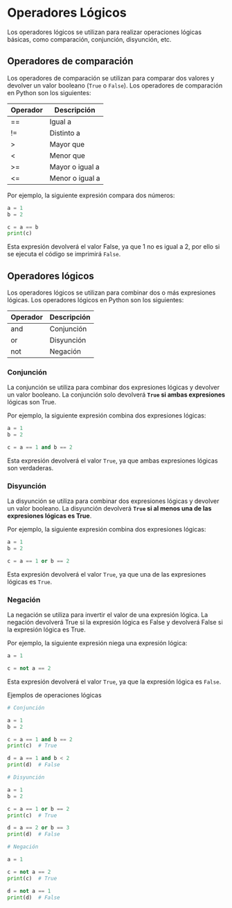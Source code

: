 # Operadores Lógicos

Los operadores lógicos se utilizan para realizar operaciones lógicas básicas, como comparación, conjunción, disyunción, etc.

## Operadores de comparación

Los operadores de comparación se utilizan para comparar dos valores y devolver un valor booleano (`True` o `False`). Los operadores de comparación en Python son los siguientes:

| Operador | Descripción     |
| -------- | --------------- |
| ==       | Igual a         |
| !=       | Distinto a      |
| >        | Mayor que       |
| <        | Menor que       |
| >=       | Mayor o igual a |
| <=       | Menor o igual a |

Por ejemplo, la siguiente expresión compara dos números:

```py
a = 1
b = 2

c = a == b
print(c)
```

Esta expresión devolverá el valor False, ya que 1 no es igual a 2, por ello si se ejecuta el código se imprimirá `False`.

## Operadores lógicos

Los operadores lógicos se utilizan para combinar dos o más expresiones lógicas. Los operadores lógicos en Python son los siguientes:

|Operador	| Descripción|
|---|---|
|and	| Conjunción|
|or	| Disyunción|
|not	| Negación|

### Conjunción

La conjunción se utiliza para combinar dos expresiones lógicas y devolver un valor booleano. La conjunción solo devolverá **`True` si ambas expresiones** lógicas son True.

Por ejemplo, la siguiente expresión combina dos expresiones lógicas:

```py
a = 1
b = 2

c = a == 1 and b == 2
```

Esta expresión devolverá el valor `True`, ya que ambas expresiones lógicas son verdaderas.

### Disyunción

La disyunción se utiliza para combinar dos expresiones lógicas y devolver un valor booleano. La disyunción devolverá **`True` si al menos una de las expresiones lógicas es True**.

Por ejemplo, la siguiente expresión combina dos expresiones lógicas:

```py
a = 1
b = 2

c = a == 1 or b == 2
```

Esta expresión devolverá el valor `True`, ya que una de las expresiones lógicas es `True`.

### Negación

La negación se utiliza para invertir el valor de una expresión lógica. La negación devolverá True si la expresión lógica es False y devolverá False si la expresión lógica es True.

Por ejemplo, la siguiente expresión niega una expresión lógica:

```py
a = 1

c = not a == 2
```

Esta expresión devolverá el valor `True`, ya que la expresión lógica es `False`.

Ejemplos de operaciones lógicas

```py
# Conjunción

a = 1
b = 2

c = a == 1 and b == 2
print(c)  # True

d = a == 1 and b < 2
print(d)  # False

# Disyunción

a = 1
b = 2

c = a == 1 or b == 2
print(c)  # True

d = a == 2 or b == 3
print(d)  # False

# Negación

a = 1

c = not a == 2
print(c)  # True

d = not a == 1
print(d)  # False
```
